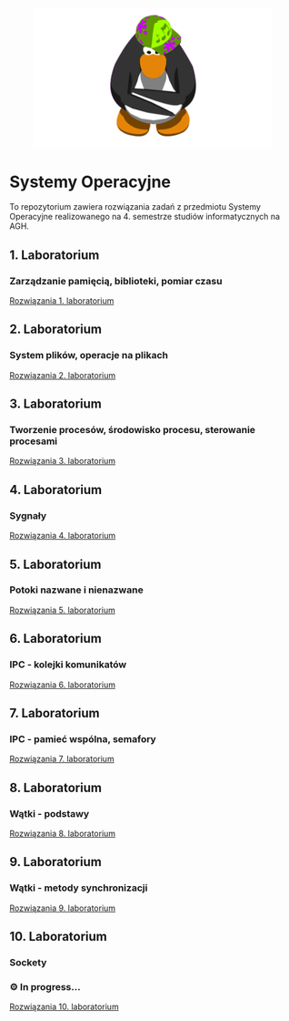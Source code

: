 <div align="center">
  <img style="width: 420px;" alt="Penguin" src="/docs/gifs/penguin.gif"/>
</div>

# Systemy Operacyjne

To repozytorium zawiera rozwiązania zadań z przedmiotu Systemy Operacyjne realizowanego na 4. semestrze studiów informatycznych na AGH.

## 1. Laboratorium
### Zarządzanie pamięcią, biblioteki, pomiar czasu

[Rozwiązania 1. laboratorium](https://github.com/MatiPl01/Systemy-Operacyjne/tree/main/laboratoria/1.%20Laboratorium)

## 2. Laboratorium
### System plików, operacje na plikach

[Rozwiązania 2. laboratorium](https://github.com/MatiPl01/Systemy-Operacyjne/tree/main/laboratoria/2.%20Laboratorium)

## 3. Laboratorium
### Tworzenie procesów, środowisko procesu, sterowanie procesami

[Rozwiązania 3. laboratorium](https://github.com/MatiPl01/Systemy-Operacyjne/tree/main/laboratoria/3.%20Laboratorium)

## 4. Laboratorium
### Sygnały

[Rozwiązania 4. laboratorium](https://github.com/MatiPl01/Systemy-Operacyjne/tree/main/laboratoria/4.%20Laboratorium)

## 5. Laboratorium
### Potoki nazwane i nienazwane

[Rozwiązania 5. laboratorium](https://github.com/MatiPl01/Systemy-Operacyjne/tree/main/laboratoria/5.%20Laboratorium)

## 6. Laboratorium
### IPC - kolejki komunikatów

[Rozwiązania 6. laboratorium](https://github.com/MatiPl01/Systemy-Operacyjne/tree/main/laboratoria/6.%20Laboratorium)

## 7. Laboratorium
### IPC - pamieć wspólna, semafory

[Rozwiązania 7. laboratorium](https://github.com/MatiPl01/Systemy-Operacyjne/tree/main/laboratoria/7.%20Laboratorium)

## 8. Laboratorium
### Wątki - podstawy

[Rozwiązania 8. laboratorium](https://github.com/MatiPl01/Systemy-Operacyjne/tree/main/laboratoria/8.%20Laboratorium)

## 9. Laboratorium
### Wątki - metody synchronizacji

[Rozwiązania 9. laboratorium](https://github.com/MatiPl01/Systemy-Operacyjne/tree/main/laboratoria/9.%20Laboratorium)

## 10. Laboratorium
### Sockety

### ⚙ In progress...

[Rozwiązania 10. laboratorium](https://github.com/MatiPl01/Systemy-Operacyjne/tree/main/laboratoria/10.%20Laboratorium)
